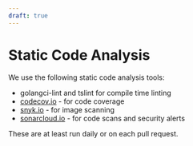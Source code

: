 ```yaml
---
draft: true
---
```


# Static Code Analysis

We use the following static code analysis tools:

* golangci-lint and tslint for compile time linting
* [codecov.io](https://codecov.io/gh/argoproj/argo-cd) - for code coverage
* [snyk.io](https://app.snyk.io/org/argoproj/projects) - for image scanning
* [sonarcloud.io](https://sonarcloud.io/organizations/argoproj/projects) - for code scans and security alerts

These are at least run daily or on each pull request.
